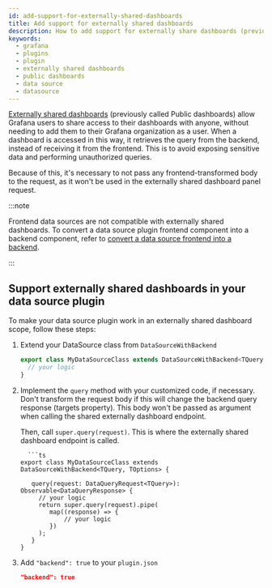 ```yaml
---
id: add-support-for-externally-shared-dashboards
title: Add support for externally shared dashboards
description: How to add support for externally share dashboards (previously called Public dashboards).
keywords:
  - grafana
  - plugins
  - plugin
  - externally shared dashboards
  - public dashboards
  - data source
  - datasource
---
```


[Externally shared dashboards](https://grafana.com/docs/grafana/latest/dashboards/share-dashboards-panels/shared-dashboards/#externally-shared-dashboards) (previously called Public dashboards) allow Grafana users to share access to their dashboards with anyone, without needing to add them to their Grafana organization as a user. When a dashboard is accessed in this way, it retrieves the query from the backend, instead of receiving it from the frontend. This is to avoid exposing sensitive data and performing unauthorized queries.

Because of this, it's necessary to not pass any frontend-transformed body to the request, as it won't be used in the externally shared dashboard panel request.

:::note

Frontend data sources are not compatible with externally shared dashboards.
To convert a data source plugin frontend component into a backend component, refer to
[convert a data source frontend into a backend](./convert-a-frontend-datasource-to-backend).

:::

## Support externally shared dashboards in your data source plugin

To make your data source plugin work in an externally shared dashboard scope, follow these steps:

1.  Extend your DataSource class from `DataSourceWithBackend`

    ```ts
    export class MyDataSourceClass extends DataSourceWithBackend<TQuery, TOptions> {
      // your logic
    }
    ```

2.  Implement the `query` method with your customized code, if necessary. Don't transform the request body if this will change the backend query response (targets property). This body won't be passed as argument when calling the shared externally dashboard endpoint.

    Then, call `super.query(request)`.
    This is where the externally shared dashboard endpoint is called.

          ```ts
        export class MyDataSourceClass extends DataSourceWithBackend<TQuery, TOptions> {

           query(request: DataQueryRequest<TQuery>): Observable<DataQueryResponse> {
             // your logic
             return super.query(request).pipe(
                map((response) => {
                    // your logic
                })
             );
           }
        }

3.  Add `"backend": true` to your `plugin.json`

    ```json title="src/plugin.json"
    "backend": true
    ```
